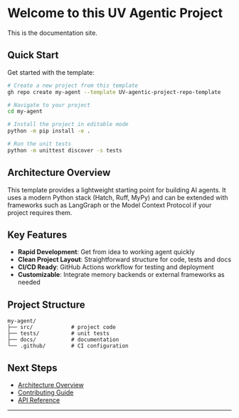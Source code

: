 # Welcome to this UV Agentic Project

This is the documentation site.

## Quick Start

Get started with the template:

```bash
# Create a new project from this template
gh repo create my-agent --template UV-agentic-project-repo-template

# Navigate to your project
cd my-agent

# Install the project in editable mode
python -m pip install -e .

# Run the unit tests
python -m unittest discover -s tests
```

## Architecture Overview

This template provides a lightweight starting point for building AI agents. It uses a modern Python stack (Hatch, Ruff, MyPy) and can be extended with frameworks such as LangGraph or the Model Context Protocol if your project requires them.

## Key Features

- **Rapid Development**: Get from idea to working agent quickly
- **Clean Project Layout**: Straightforward structure for code, tests and docs
- **CI/CD Ready**: GitHub Actions workflow for testing and deployment
- **Customizable**: Integrate memory backends or external frameworks as needed

## Project Structure

```
my-agent/
├── src/            # project code
├── tests/          # unit tests
├── docs/           # documentation
└── .github/        # CI configuration

```

## Next Steps

- [Architecture Overview](architecture.md)
- [Contributing Guide](CONTRIBUTING.md)
- [API Reference](api/)

---
